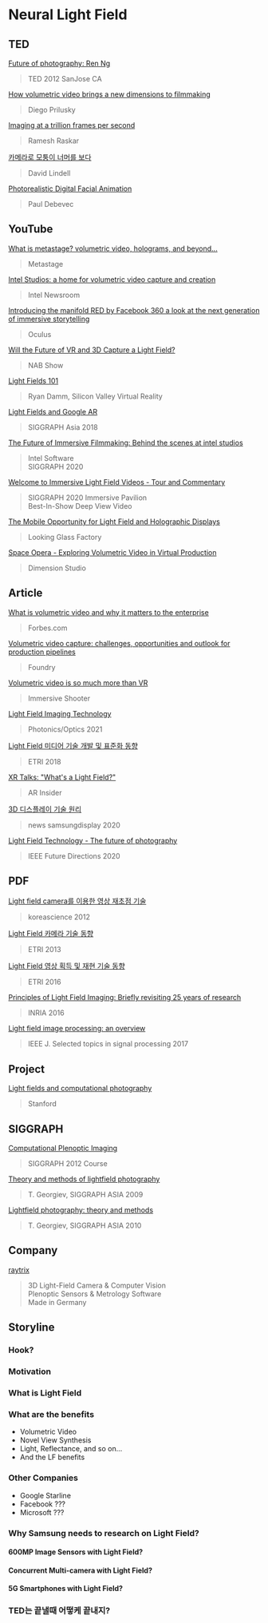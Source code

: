 # Neural Light Field

## TED

[Future of photography: Ren Ng](https://www.youtube.com/watch?v=q26mekrMoaY)
> TED 2012 SanJose CA  

[How volumetric video brings a new dimensions to filmmaking](https://www.ted.com/talks/diego_prilusky_how_volumetric_video_brings_a_new_dimension_to_filmmaking)
> Diego Prilusky  

[Imaging at a trillion frames per second](https://www.ted.com/talks/ramesh_raskar_imaging_at_a_trillion_frames_per_second?language=ko)
> Ramesh Raskar  

[카메라로 모퉁이 너머를 보다](https://www.ted.com/talks/david_lindell_a_camera_that_can_see_around_corners?language=ko)
> David Lindell  

[Photorealistic Digital Facial Animation](https://www.ted.com/talks/paul_debevec_animating_a_photo_real_digital_face?language=ko)
> Paul Debevec  


## YouTube

[What is metastage? volumetric video, holograms, and beyond...](https://www.youtube.com/watch?v=xX4SJTE3hmQ)
> Metastage  

[Intel Studios: a home for volumetric video capture and creation](https://www.youtube.com/watch?v=nd6vrSL7i1s)
> Intel Newsroom  

[Introducing the manifold RED by Facebook 360 a look at the next generation of immersive storytelling](https://www.youtube.com/watch?v=LnY3JKf4Rn0)
> Oculus  

[Will the Future of VR and 3D Capture a Light Field?](https://www.youtube.com/watch?v=sZwVhfOuGa8)
> NAB Show  

[Light Fields 101](https://www.youtube.com/watch?v=BXdKVisWAco)
> Ryan Damm, Silicon Valley Virtual Reality  

[Light Fields and Google AR](https://www.youtube.com/watch?v=lRK0MtIyj0U)
> SIGGRAPH Asia 2018  

[The Future of Immersive Filmmaking: Behind the scenes at intel studios](https://www.youtube.com/watch?v=76sehizdvjI)
> Intel Software  
> SIGGRAPH 2020  

[Welcome to Immersive Light Field Videos - Tour and Commentary](https://www.youtube.com/watch?v=ugPKflPbtpc)
> SIGGRAPH 2020 Immersive Pavilion  
> Best-In-Show  Deep View Video  

[The Mobile Opportunity for Light Field and Holographic Displays](https://www.youtube.com/watch?v=BYqir0QP33g)
> Looking Glass Factory   

[Space Opera - Exploring Volumetric Video in Virtual Production](https://www.youtube.com/watch?v=MUwHqT-drEs)
> Dimension Studio  

## Article

[What is volumetric video and why it matters to the enterprise](https://www.forbes.com/sites/cathyhackl/2020/09/27/what-is-volumetric-video--why-it-matters-to-the-enterprise/?sh=57818d0c5f03)
> Forbes.com  

[Volumetric video capture: challenges, opportunities and outlook for production pipelines](https://www.foundry.com/insights/film-tv/volumetric-video-capture)
> Foundry  

[Volumetric video is so much more than VR](http://www.immersiveshooter.com/2019/01/10/volumetric-video-means-so-much-more-than-vr/)
> Immersive Shooter  

[Light Field Imaging Technology](https://www.techbriefs.com/component/content/article/tb/supplements/pit/features/technology-leaders/38622)
> Photonics/Optics 2021  

[Light Field 미디어 기술 개발 및 표준화 동향](http://www.kibme.org/resources/journal/20180801144836480.pdf)
> ETRI 2018  

[XR Talks: "What's a Light Field?"](https://arinsider.co/2018/03/23/xr-talks-whats-a-lightfield/)
> AR Insider  

[3D 디스플레이 기술 원리](https://news.samsungdisplay.com/24491/)
> news samsungdisplay 2020  

[Light Field Technology - The future of photography](https://cmte.ieee.org/futuredirections/2020/04/10/light-field-technology-the-future-of-photography/)
> IEEE Future Directions 2020  

## PDF

[Light field camera를 이용한 영상 재초점 기술](https://www.koreascience.or.kr/article/JAKO201216238707868.pdf)
> koreascience 2012  

[Light Field 카메라 기술 동향](https://ettrends.etri.re.kr/ettrends/142/0905001851/28-4_097-106.pdf)
> ETRI 2013  

[Light Field 영상 획득 및 재현 기술 동향](https://ettrends.etri.re.kr/ettrends/159/0905002129/31-3_50-59.pdf)
> ETRI 2016  

[Principles of Light Field Imaging: Briefly revisiting 25 years of research](https://hal.inria.fr/hal-01377379/document)
> INRIA 2016  

[Light field image processing: an overview](https://ieeexplore.ieee.org/document/8022901)
> IEEE J. Selected topics in signal processing 2017  

## Project

[Light fields and computational photography](http://graphics.stanford.edu/projects/lightfield/)
> Stanford  

## SIGGRAPH

[Computational Plenoptic Imaging](https://web.media.mit.edu/~gordonw/courses/ComputationalPlenopticImaging/)
> SIGGRAPH 2012 Course  

[Theory and methods of lightfield photography](https://dl.acm.org/doi/abs/10.1145/1665817.1665835)
> T. Georgiev, SIGGRAPH ASIA 2009  

[Lightfield photography: theory and methods](https://dl.acm.org/doi/abs/10.1145/1900520.1900527)
> T. Georgiev, SIGGRAPH ASIA 2010   

## Company

[raytrix](https://raytrix.de/)
> 3D Light-Field Camera & Computer Vision  
> Plenoptic Sensors & Metrology Software  
> Made in Germany  



## Storyline

### Hook?

### Motivation

### What is Light Field

### What are the benefits
* Volumetric Video
* Novel View Synthesis
* Light, Reflectance, and so on...
* And the LF benefits

### Other Companies
* Google Starline
* Facebook ???
* Microsoft ???

### Why Samsung needs to research on Light Field?

#### 600MP Image Sensors with Light Field?

#### Concurrent Multi-camera with Light Field?

#### 5G Smartphones with Light Field?

### TED는 끝낼때 어떻케 끝내지?
